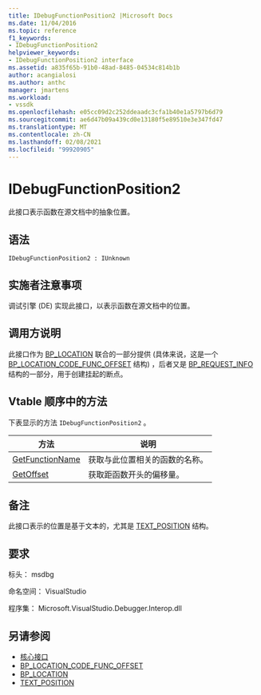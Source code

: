 ```yaml
---
title: IDebugFunctionPosition2 |Microsoft Docs
ms.date: 11/04/2016
ms.topic: reference
f1_keywords:
- IDebugFunctionPosition2
helpviewer_keywords:
- IDebugFunctionPosition2 interface
ms.assetid: a835f65b-91b0-48ad-8485-04534c814b1b
author: acangialosi
ms.author: anthc
manager: jmartens
ms.workload:
- vssdk
ms.openlocfilehash: e05cc09d2c252ddeaadc3cfa1b40e1a5797b6d79
ms.sourcegitcommit: ae6d47b09a439cd0e13180f5e89510e3e347fd47
ms.translationtype: MT
ms.contentlocale: zh-CN
ms.lasthandoff: 02/08/2021
ms.locfileid: "99920905"
---
```

# <a name="idebugfunctionposition2"></a>IDebugFunctionPosition2
此接口表示函数在源文档中的抽象位置。

## <a name="syntax"></a>语法

```
IDebugFunctionPosition2 : IUnknown
```

## <a name="notes-for-implementers"></a>实施者注意事项
 调试引擎 (DE) 实现此接口，以表示函数在源文档中的位置。

## <a name="notes-for-callers"></a>调用方说明
 此接口作为 [BP_LOCATION](../../../extensibility/debugger/reference/bp-location.md) 联合的一部分提供 (具体来说，这是一个 [BP_LOCATION_CODE_FUNC_OFFSET](../../../extensibility/debugger/reference/bp-location-code-func-offset.md) 结构) ，后者又是 [BP_REQUEST_INFO](../../../extensibility/debugger/reference/bp-request-info.md) 结构的一部分，用于创建挂起的断点。

## <a name="methods-in-vtable-order"></a>Vtable 顺序中的方法
 下表显示的方法 `IDebugFunctionPosition2` 。

|方法|说明|
|------------|-----------------|
|[GetFunctionName](../../../extensibility/debugger/reference/idebugfunctionposition2-getfunctionname.md)|获取与此位置相关的函数的名称。|
|[GetOffset](../../../extensibility/debugger/reference/idebugfunctionposition2-getoffset.md)|获取距函数开头的偏移量。|

## <a name="remarks"></a>备注
 此接口表示的位置是基于文本的，尤其是 [TEXT_POSITION](../../../extensibility/debugger/reference/text-position.md) 结构。

## <a name="requirements"></a>要求
 标头： msdbg

 命名空间： VisualStudio

 程序集： Microsoft.VisualStudio.Debugger.Interop.dll

## <a name="see-also"></a>另请参阅
- [核心接口](../../../extensibility/debugger/reference/core-interfaces.md)
- [BP_LOCATION_CODE_FUNC_OFFSET](../../../extensibility/debugger/reference/bp-location-code-func-offset.md)
- [BP_LOCATION](../../../extensibility/debugger/reference/bp-location.md)
- [TEXT_POSITION](../../../extensibility/debugger/reference/text-position.md)
